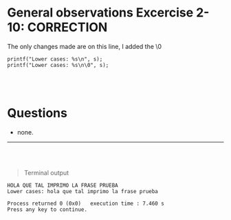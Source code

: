 # General observations Excercise 2-10: CORRECTION

The only changes made are on this line, I added the \0

    printf("Lower cases: %s\n", s);
    printf("Lower cases: %s\n\0", s);

<br> </br>

# Questions

- none.

---

<br> </br>

> Terminal output

```
HOLA QUE TAL IMPRIMO LA FRASE PRUEBA
Lower cases: hola que tal imprimo la frase prueba

Process returned 0 (0x0)   execution time : 7.460 s
Press any key to continue.







```
